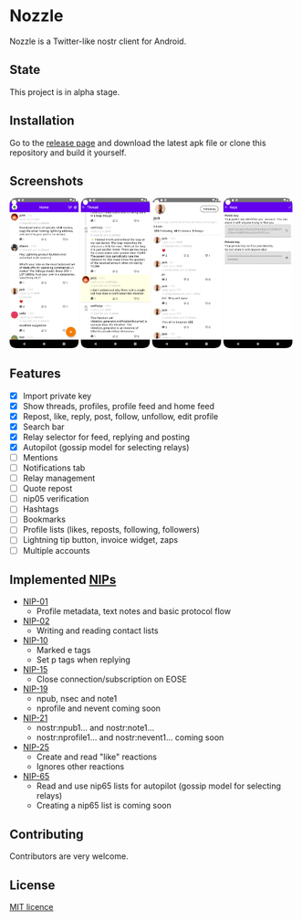 # Nozzle

Nozzle is a Twitter-like nostr client for Android.

## State

This project is in alpha stage.

## Installation

Go to the [release page](https://github.com/kaiwolfram/Nozzle/releases) and download the latest apk
file or clone this repository and build it yourself.

## Screenshots

<p float="left">
<img src="screenshots/feed.png" width="24%" height="24%" />
<img src="screenshots/thread.png" width="24%" height="24%" />
<img src="screenshots/friend_profile.png" width="24%" height="24%" />
<img src="screenshots/keys.png" width="24%" height="24%" />
</p>

## Features

- [x] Import private key
- [x] Show threads, profiles, profile feed and home feed
- [x] Repost, like, reply, post, follow, unfollow, edit profile
- [x] Search bar
- [x] Relay selector for feed, replying and posting
- [x] Autopilot (gossip model for selecting relays)
- [ ] Mentions
- [ ] Notifications tab
- [ ] Relay management
- [ ] Quote repost
- [ ] nip05 verification
- [ ] Hashtags
- [ ] Bookmarks
- [ ] Profile lists (likes, reposts, following, followers)
- [ ] Lightning tip button, invoice widget, zaps
- [ ] Multiple accounts

## Implemented [NIPs](https://github.com/nostr-protocol/nips)

- [NIP-01](https://github.com/nostr-protocol/nips/blob/master/01.md)
  - Profile metadata, text notes and basic protocol flow
- [NIP-02](https://github.com/nostr-protocol/nips/blob/master/02.md)
  - Writing and reading contact lists
- [NIP-10](https://github.com/nostr-protocol/nips/blob/master/10.md)
  - Marked e tags
  - Set p tags when replying
- [NIP-15](https://github.com/nostr-protocol/nips/blob/master/15.md)
  - Close connection/subscription on EOSE
- [NIP-19](https://github.com/nostr-protocol/nips/blob/master/19.md)
  - npub, nsec and note1
  - nprofile and nevent coming soon
- [NIP-21](https://github.com/nostr-protocol/nips/blob/master/21.md)
  - nostr:npub1... and nostr:note1...
  - nostr:nprofile1... and nostr:nevent1... coming soon
- [NIP-25](https://github.com/nostr-protocol/nips/blob/master/25.md)
  - Create and read "like" reactions
  - Ignores other reactions
- [NIP-65](https://github.com/nostr-protocol/nips/blob/master/65.md)
  - Read and use nip65 lists for autopilot (gossip model for selecting relays)
  - Creating a nip65 list is coming soon

## Contributing

Contributors are very welcome.

## License

[MIT licence](https://github.com/kaiwolfram/Nozzle/blob/master/LICENSE)
